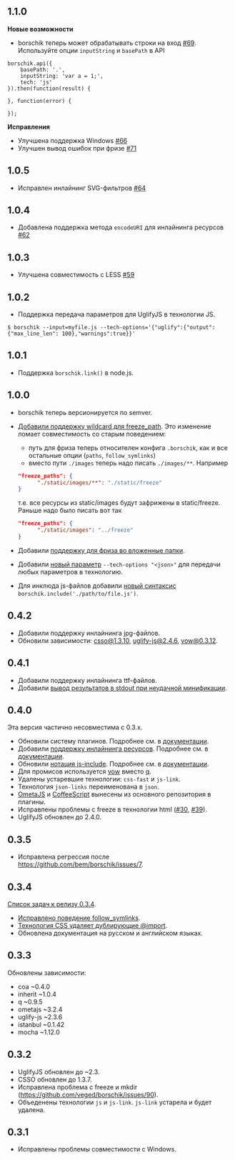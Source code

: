 ## 1.1.0
**Новые возможности**
 * borschik теперь может обрабатывать строки на вход [#69](https://github.com/bem/borschik/pull/69). Используйте опции `inputString` и `basePath` в API
```
borschik.api({
    basePath: '.',
    inputString: 'var a = 1;',
    tech: 'js'
}).then(function(result) {

}, function(error) {

});
```

**Исправления**
 * Улучшена поддержка Windows [#66](https://github.com/bem/borschik/pull/66)
 * Улучшен вывод ошибок при фризе [#71](https://github.com/bem/borschik/pull/71)

## 1.0.5

- Исправлен инлайнинг SVG-фильтров [#64](https://github.com/bem/borschik/issues/64)

## 1.0.4

-  Добавлена поддержка метода `encodeURI` для инлайнинга ресурсов [#62](https://github.com/bem/borschik/issues/62)

## 1.0.3

-  Улучшена совместимость с LESS [#59](https://github.com/bem/borschik/issues/59)

## 1.0.2

-  Поддержка передача параметров для UglifyJS в технологии JS.
```
$ borschik --input=myfile.js --tech-options='{"uglify":{"output":{"max_line_len": 100},"warnings":true}}'
```

## 1.0.1

-  Поддержка `borschik.link()` в node.js.

## 1.0.0

- borschik теперь версионируется по semver.
- [Добавили поддержку wildcard для freeze_path](https://github.com/bem/borschik/issues/23). Это изменение ломает совместимость со старым поведением:
  - путь для фриза теперь относителен конфига `.borschik`, как и все остальные опции (`paths`, `follow_symlinks`)
  - вместо пути `./images` теперь надо писать `./images/**`. Например
  ```json
  "freeze_paths": {
        "./static/images/**": "./static/freeze"
  }
  ```
  т.е. все ресурсы из static/images будут зафрижены в static/freeze. Раньше надо было писать вот так
  ```json
  "freeze_paths": {
        "./static/images": "../freeze"
  }
  ```

- Добавили [поддержку для фриза во вложенные папки](https://github.com/bem/borschik/blob/master/docs/freeze/freeze.en.md#nesting-level).
- Добавили [новый параметр](https://github.com/bem/borschik/pull/56) `--tech-options "<json>"` для передачи любых параметров в технологию.
- Для инклюда js-файлов добавили [новый синтаксис](https://github.com/bem/borschik/pull/48) `borschik.include('./path/to/file.js')`.

## 0.4.2

- Добавили поддержку инлайнинга jpg-файлов.
- Обновили зависимости: csso@1.3.10, uglify-js@2.4.6, vow@0.3.12.

## 0.4.1

- Добавили поддержку инлайнинга ttf-файлов.
- Добавили [вывод результатов в stdout при неудачной минификации](https://github.com/bem/borschik/issues/28).

## 0.4.0
Эта версия частично несовместима с 0.3.x.

- Обновили систему плагинов. Подробнее см. в [документации](https://github.com/bem/borschik/blob/master/docs/where-is-my-tech/where-is-my-tech.en.md).
- Добавили [поддержку инлайнинга ресурсов](https://github.com/bem/borschik/issues/9). Подробнее см. в [документации](https://github.com/bem/borschik/blob/master/docs/freeze/freeze.en.md#resource-inlining).
- Обновили [нотация js-include](https://github.com/bem/borschik/issues/16). Подробнее см. в [документации](https://github.com/bem/borschik/blob/master/docs/js-include/js-include.en.md).
- Для промисов используется [vow](https://github.com/dfilatov/jspromise) вместо [q](https://github.com/kriskowal/q).
- Удалены устаревшие технологии: `css-fast` и `js-link`.
- Технология `json-links` переименована в `json`.
- [OmetaJS](https://github.com/bem/borschik-tech-css-ometajs) и [CoffeeScript](https://github.com/bem/borschik-tech-js-coffee) вынесены из основного репозитория в плагины.
- Исправлены проблемы с freeze в технологии html ([#30](https://github.com/bem/borschik/issues/30), [#39](https://github.com/bem/borschik/issues/39)).
- UglifyJS обновлен до 2.4.0.

## 0.3.5
- Исправлена регрессия после https://github.com/bem/borschik/issues/7.

## 0.3.4
[Список задач к релизу 0.3.4](https://github.com/bem/borschik/issues?milestone=3&state=closed).

- [Исправлено поведение follow_symlinks](https://github.com/bem/borschik/issues/7).
- [Технология CSS удаляет дублирующие @import](https://github.com/bem/borschik/issues/4).
- Обновлена документация на русском и английском языках.

## 0.3.3
Обновлены зависимости:

- coa ~0.4.0
- inherit ~1.0.4
- q ~0.9.5
- ometajs ~3.2.4
- uglify-js ~2.3.6
- istanbul ~0.1.42
- mocha ~1.12.0

## 0.3.2
- UglifyJS обновлен до ~2.3.
- CSSO обновлен до 1.3.7.
- Исправлена проблема с freeze и mkdir (https://github.com/veged/borschik/issues/90).
- Объеденены технологии `js` и `js-link`. `js-link` устарела и будет удалена.

## 0.3.1
- Исправлены проблемы совместимости с Windows.
